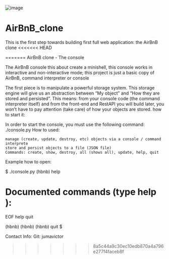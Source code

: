 ![image](https://user-images.githubusercontent.com/113668336/225671428-fb6036bf-13cc-40cc-bf23-f105641200a5.png)

# AirBnB_clone
This is the first step towards building first full web application: the AirBnB clone
<<<<<<< HEAD

=======
AirBnB clone - The console

The AirBnB console this about create a minishell, this console works in interactive and non-interactive mode; this project is just a basic copy of AirBnB,
command interpreter or console

The first piece is to manipulate a powerful storage system. This storage engine will give us an abstraction between “My object” and “How they are stored and persisted”. This means: from your console code (the command interpreter itself) and from the front-end and RestAPI you will build later, you won’t have to pay attention (take care) of how your objects are stored.
how to start it:

In order to start the console, you must use the following command: ./console.py
How to used:

    manage (create, update, destroy, etc) objects via a console / command interprete
    store and persist objects to a file (JSON file)
    Commands: create, show, destroy, all (shows all), update, help, quit

Example how to open:

$ ./console.py
(hbnb) help

Documented commands (type help <topic>):
========================================
EOF  help  quit

(hbnb) 
(hbnb) 
(hbnb) quit
$

Contact Info:
Git: jumavictor
>>>>>>> 8a5c44a9c30ec10edb870a4a796e277f4faceb8f
